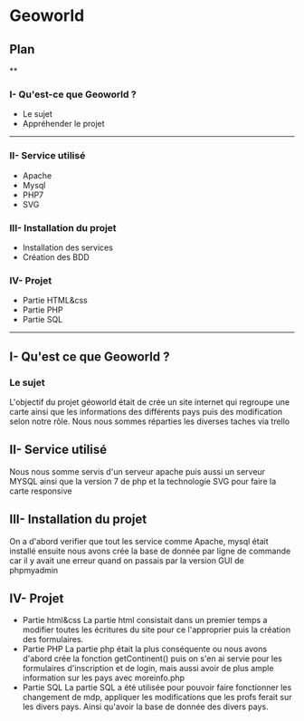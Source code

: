 # Geoworld
## Plan
**
### I- Qu'est-ce que Geoworld ? 
  * Le sujet
  * Appréhender le projet
*** 
### II- Service utilisé
  * Apache
  * Mysql
  * PHP7
  * SVG
### III- Installation du projet
  * Installation des services
  * Création des BDD
### IV- Projet
  * Partie HTML&css
  * Partie PHP
  * Partie SQL
***
## I- Qu'est ce que Geoworld ?
### Le sujet
L'objectif du projet géoworld était de crée  un site internet qui regroupe une carte ainsi que les informations des différents pays puis des modification selon notre rôle.
Nous nous sommes réparties les diverses taches via trello 
## II- Service utilisé
Nous nous somme servis d'un serveur apache puis aussi un serveur MYSQL ainsi que la version 7 de php et la technologie SVG pour faire la carte responsive
## III- Installation du projet
  On a d'abord verifier que tout les service comme Apache, mysql était installé ensuite nous avons crée la base de donnée par ligne de commande car il y avait une erreur quand on passais par la version GUI de phpmyadmin
## IV- Projet
  * Partie html&css 
La partie html consistait dans un premier temps a modifier toutes les écritures du site pour ce l'approprier puis la création des formulaires. 
  * Partie PHP
La partie php était la plus conséquente ou nous avons d'abord crée la fonction getContinent() puis on s'en ai servie pour les formulaires d'inscription et de login, mais aussi avoir de plus ample information sur les pays avec moreinfo.php 
  * Partie SQL
La partie SQL a été utilisée pour pouvoir faire fonctionner les changement de mdp, appliquer les modifications que les profs ferait sur les divers pays. Ainsi qu'avoir la base de donnée des divers pays.
